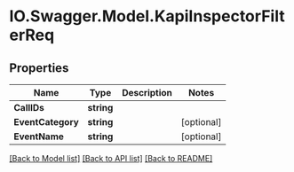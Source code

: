 # IO.Swagger.Model.KapiInspectorFilterReq
## Properties

Name | Type | Description | Notes
------------ | ------------- | ------------- | -------------
**CallIDs** | **string** |  | 
**EventCategory** | **string** |  | [optional] 
**EventName** | **string** |  | [optional] 

[[Back to Model list]](../README.md#documentation-for-models) [[Back to API list]](../README.md#documentation-for-api-endpoints) [[Back to README]](../README.md)


